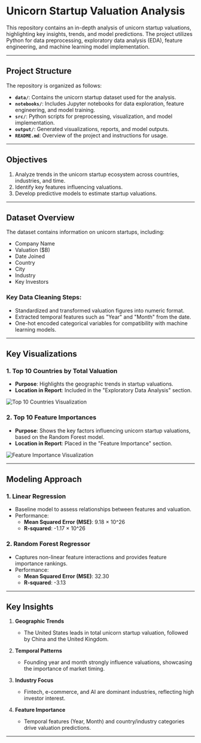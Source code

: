 # Unicorn Startup Valuation Analysis

This repository contains an in-depth analysis of unicorn startup valuations, highlighting key insights, trends, and model predictions. The project utilizes Python for data preprocessing, exploratory data analysis (EDA), feature engineering, and machine learning model implementation.

---

## Project Structure

The repository is organized as follows:

- **`data/`**: Contains the unicorn startup dataset used for the analysis.
- **`notebooks/`**: Includes Jupyter notebooks for data exploration, feature engineering, and model training.
- **`src/`**: Python scripts for preprocessing, visualization, and model implementation.
- **`output/`**: Generated visualizations, reports, and model outputs.
- **`README.md`**: Overview of the project and instructions for usage.

---

## Objectives

1. Analyze trends in the unicorn startup ecosystem across countries, industries, and time.
2. Identify key features influencing valuations.
3. Develop predictive models to estimate startup valuations.

---

## Dataset Overview

The dataset contains information on unicorn startups, including:
- Company Name
- Valuation ($B)
- Date Joined
- Country
- City
- Industry
- Key Investors

### Key Data Cleaning Steps:
- Standardized and transformed valuation figures into numeric format.
- Extracted temporal features such as "Year" and "Month" from the date.
- One-hot encoded categorical variables for compatibility with machine learning models.

---

## Key Visualizations

### 1. **Top 10 Countries by Total Valuation**
   - **Purpose**: Highlights the geographic trends in startup valuations.
   - **Location in Report**: Included in the "Exploratory Data Analysis" section.

   ![Top 10 Countries Visualization](output/top_10_countries.png)

### 2. **Top 10 Feature Importances**
   - **Purpose**: Shows the key factors influencing unicorn startup valuations, based on the Random Forest model.
   - **Location in Report**: Placed in the "Feature Importance" section.

   ![Feature Importance Visualization](output/feature_importance.png)

---

## Modeling Approach

### 1. Linear Regression
- Baseline model to assess relationships between features and valuation.
- Performance:
  - **Mean Squared Error (MSE)**: 9.18 × 10^26
  - **R-squared**: -1.17 × 10^26

### 2. Random Forest Regressor
- Captures non-linear feature interactions and provides feature importance rankings.
- Performance:
  - **Mean Squared Error (MSE)**: 32.30
  - **R-squared**: -3.13

---

## Key Insights

1. **Geographic Trends**
   - The United States leads in total unicorn startup valuation, followed by China and the United Kingdom.

2. **Temporal Patterns**
   - Founding year and month strongly influence valuations, showcasing the importance of market timing.

3. **Industry Focus**
   - Fintech, e-commerce, and AI are dominant industries, reflecting high investor interest.

4. **Feature Importance**
   - Temporal features (Year, Month) and country/industry categories drive valuation predictions.

---
